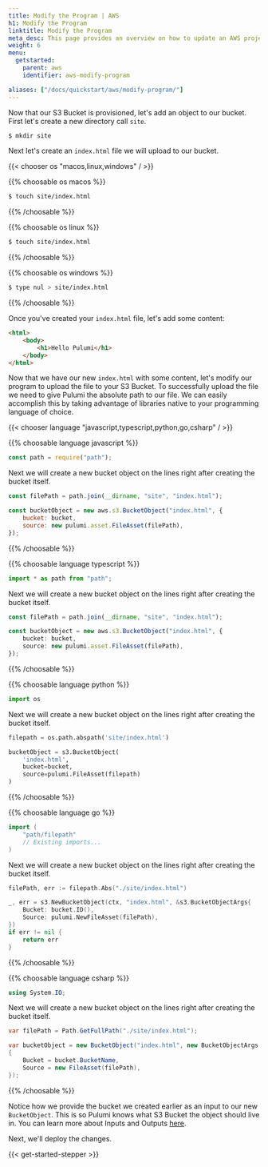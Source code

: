 ```yaml
---
title: Modify the Program | AWS
h1: Modify the Program
linktitle: Modify the Program
meta_desc: This page provides an overview on how to update an AWS project from a Pulumi program.
weight: 6
menu:
  getstarted:
    parent: aws
    identifier: aws-modify-program

aliases: ["/docs/quickstart/aws/modify-program/"]
---
```


Now that our S3 Bucket is provisioned, let's add an object to our bucket. First let's create a new directory call `site`.

```bash
$ mkdir site
```

Next let's create an `index.html` file we will upload to our bucket.

{{< chooser os "macos,linux,windows" / >}}

{{% choosable os macos %}}

```bash
$ touch site/index.html
```

{{% /choosable %}}

{{% choosable os linux %}}

```bash
$ touch site/index.html
```

{{% /choosable %}}

{{% choosable os windows %}}

```bash
$ type nul > site/index.html
```

{{% /choosable %}}

Once you've created your `index.html` file, let's add some content:

```html
<html>
    <body>
        <h1>Hello Pulumi</h1>
    </body>
</html>
```

Now that we have our new `index.html` with some content, let's modify our program to upload the file to your S3 Bucket. To successfully upload the file we need to give Pulumi the absolute path to our file. We can easily accomplish this by taking advantage of libraries native to your programming language of choice.

{{< chooser language "javascript,typescript,python,go,csharp" / >}}

{{% choosable language javascript %}}

```javascript
const path = require("path");
```

Next we will create a new bucket object on the lines right after creating the bucket itself.

```javascript
const filePath = path.join(__dirname, "site", "index.html");

const bucketObject = new aws.s3.BucketObject("index.html", {
    bucket: bucket,
    source: new pulumi.asset.FileAsset(filePath),
});
```

{{% /choosable %}}

{{% choosable language typescript %}}

```typescript
import * as path from "path";
```

Next we will create a new bucket object on the lines right after creating the bucket itself.

```typescript
const filePath = path.join(__dirname, "site", "index.html");

const bucketObject = new aws.s3.BucketObject("index.html", {
    bucket: bucket,
    source: new pulumi.asset.FileAsset(filePath),
});
```

{{% /choosable %}}

{{% choosable language python %}}

```python
import os
```

Next we will create a new bucket object on the lines right after creating the bucket itself.

```python
filepath = os.path.abspath('site/index.html')

bucketObject = s3.BucketObject(
    'index.html',
    bucket=bucket,
    source=pulumi.FileAsset(filepath)
)
```

{{% /choosable %}}

{{% choosable language go %}}

```go
import (
    "path/filepath"
    // Existing imports...
)
```

Next we will create a new bucket object on the lines right after creating the bucket itself.

```go
filePath, err := filepath.Abs("./site/index.html")

_, err = s3.NewBucketObject(ctx, "index.html", &s3.BucketObjectArgs{
    Bucket: bucket.ID(),
    Source: pulumi.NewFileAsset(filePath),
})
if err != nil {
    return err
}
```

{{% /choosable %}}

{{% choosable language csharp %}}

```csharp
using System.IO;
```

Next we will create a new bucket object on the lines right after creating the bucket itself.

```csharp
var filePath = Path.GetFullPath("./site/index.html");

var bucketObject = new BucketObject("index.html", new BucketObjectArgs
{
    Bucket = bucket.BucketName,
    Source = new FileAsset(filePath),
});
```

{{% /choosable %}}

Notice how we provide the bucket we created earlier as an input to our new `BucketObject`. This is so Pulumi knows what S3 Bucket the object should live in. You can learn more about Inputs and Outputs [here](/docs/intro/concepts/programming-model/#outputs).

Next, we'll deploy the changes.

{{< get-started-stepper >}}
